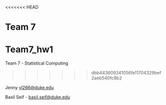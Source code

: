 <<<<<<< HEAD

Team 7
=======
# Team7_hw1
Team 7 - Statistical Computing
>>>>>>> dbb443609341056fe11704329bef2aeb540fc8b2

Jenny yl266@duke.edu

Basil Seif - basil.seif@duke.edu

